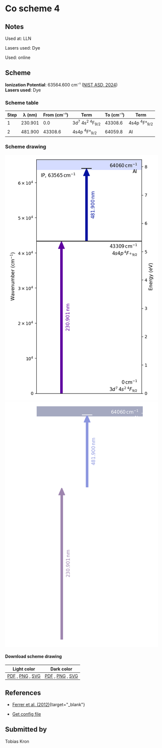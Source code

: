 # Co scheme 4

## Notes

Used at: LLN

Lasers used: Dye

Used: online





## Scheme

**Ionization Potential**: 63564.600 cm⁻¹ ([NIST ASD, 2024](https://www.nist.gov/pml/atomic-spectra-database))  
**Lasers used**: Dye

### Scheme table

| Step | λ (nm)  | From (cm⁻¹) |                           Term                            | To (cm⁻¹) |               Term                |
| ---- | ------- | ----------- | --------------------------------------------------------- | --------- | --------------------------------- |
| 1    | 230.901 | 0.0         | 3d<sup>7</sup> 4s<sup>2</sup> <sup>4</sup>F<sub>9/2</sub> | 43308.6   | 4s4p <sup>4</sup>F°<sub>9/2</sub> |
| 2    | 481.900 | 43308.6     | 4s4p <sup>4</sup>F°<sub>9/2</sub>                         | 64059.8   | AI                                |


### Scheme drawing

![co scheme, light mode](co-004/co-004-light.png#only-light)
![co scheme, dark mode](co-004/co-004-dark-web.png#only-dark)

#### Download scheme drawing

|                                            Light color                                            |                                           Dark color                                           |
| ------------------------------------------------------------------------------------------------- | ---------------------------------------------------------------------------------------------- |
| [PDF](co-004/co-004-light.pdf) , [PNG](co-004/co-004-light.png) , [SVG](co-004/co-004-light.svg)  | [PDF](co-004/co-004-dark.pdf) , [PNG](co-004/co-004-dark.png) , [SVG](co-004/co-004-dark.svg)  |


## References

  - [Ferrer et al. (2012)](https://doi.org/10.1016/j.nimb.2012.08.023){target="_blank"}

  - [Get config file](https://github.com/RIMS-Code/rims-code.github.io/blob/main/db/co-004.json)



## Submitted by

Tobias Kron

